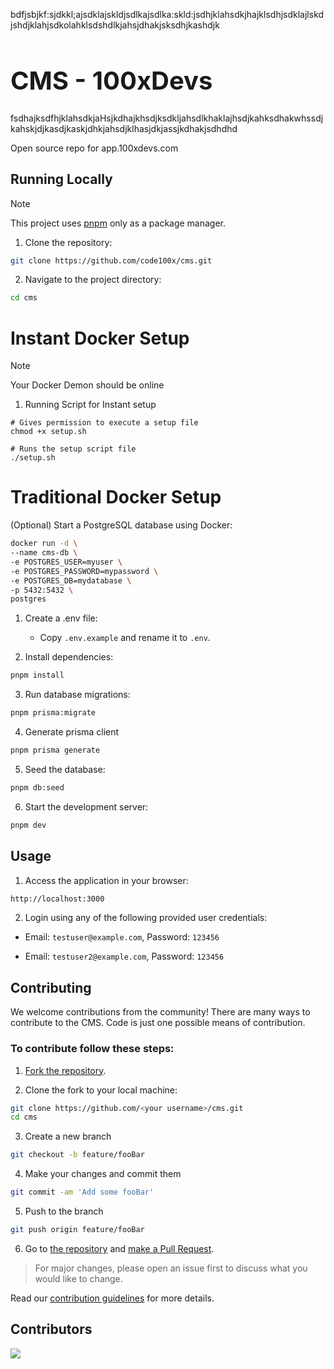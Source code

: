bdfjsbjkf:sjdkkl;ajsdklajskldjsdlkajsdlka:skld:jsdhjklahsdkjhajklsdhjsdklajlskdjshdjklahjsdkolahklsdshdlkjahsjdhakjsksdhjkashdjk<h1 style="font-size: 40px;">CMS - 100xDevs</h1>
fsdhajksdfhjklahsdkjaHsjkdhajkhsdjksdkljahsdlkhaklajhsdjkahksdhakwhssdjkahskjdjkasdjkaskjdhkjahsdjklhasjdkjassjkdhakjsdhdhd

Open source repo for app.100xdevs.com

## Running Locally

> [!NOTE]  
> This project uses [pnpm](https://pnpm.io/) only as a package manager.

1. Clone the repository:

```bash
git clone https://github.com/code100x/cms.git
```

2. Navigate to the project directory:

```bash
cd cms
```
# Instant Docker Setup

> [!NOTE]  
> Your Docker Demon should be online

1. Running Script for Instant setup

```
# Gives permission to execute a setup file
chmod +x setup.sh

# Runs the setup script file
./setup.sh
```

# Traditional Docker Setup

(Optional) Start a PostgreSQL database using Docker:

```bash
docker run -d \
--name cms-db \
-e POSTGRES_USER=myuser \
-e POSTGRES_PASSWORD=mypassword \
-e POSTGRES_DB=mydatabase \
-p 5432:5432 \
postgres
``` 



1. Create a .env file:

   - Copy `.env.example` and rename it to `.env`.


2. Install dependencies:

```bash
pnpm install
```

3. Run database migrations:

```bash
pnpm prisma:migrate
```

4. Generate prisma client

```bash
pnpm prisma generate
```

5. Seed the database:

```bash
pnpm db:seed
```

6. Start the development server:

```bash
pnpm dev
```

## Usage

1. Access the application in your browser:

```bash
http://localhost:3000
```

2. Login using any of the following provided user credentials:

- Email: `testuser@example.com`, Password: `123456`

- Email: `testuser2@example.com`, Password: `123456`

## Contributing

We welcome contributions from the community! There are many ways to contribute to the CMS. Code is just one possible means of contribution.

### To contribute follow these steps:

1. [Fork the repository](https://docs.github.com/en/free-pro-team@latest/github/getting-started-with-github/fork-a-repo).

2. Clone the fork to your local machine:

```bash
git clone https://github.com/<your username>/cms.git
cd cms
```

3. Create a new branch

```bash
git checkout -b feature/fooBar
```

4. Make your changes and commit them

```bash
git commit -am 'Add some fooBar'
```

5. Push to the branch

```bash
git push origin feature/fooBar
```

6. Go to [the repository](https://github.com/code100x/cms/pulls) and [make a Pull Request](https://docs.github.com/en/free-pro-team@latest/github/collaborating-with-issues-and-pull-requests/creating-a-pull-request).

> For major changes, please open an issue first to discuss what you would like to change.

Read our [contribution guidelines](./CONTRIBUTING.md) for more details.

## Contributors

<a  href="https://github.com/code100x/cms/graphs/contributors">
<img  src="https://contrib.rocks/image?repo=code100x/cms&max=400&columns=20"  />
</a>
